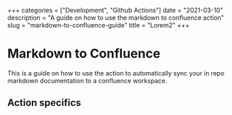 +++
categories = ["Development", "Github Actions"]
date = "2021-03-10"
description = "A guide on how to use the markdown to confluence action"
slug = "markdown-to-confluence-guide"
title = "Lorem2"
+++

# Markdown to Confluence

This is a guide on how to use the action to automatically sync your in repo markdown documentation to a confluence workspace.


## Action specifics

